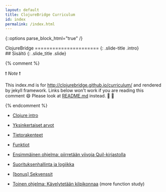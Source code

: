 ```yaml
---
layout: default
title: ClojureBridge Curriculum
id: index
permalink: /index.html
---
```


{::options parse_block_html="true" /}

<section>
ClojureBridge
======================
{: .slide-title .intro}
</section>

 <section>
## Sisältö
{: .slide_title .slide}

{% comment %}

:exclamation: _Note_ :exclamation:

This index.md is for http://clojurebridge.github.io/curriculum/
and rendered by jekyll framework.
Links below won't work if you are reading this comment :smile:
Please look at [README.md](README.md) instead. :green_heart: :blue_heart:

{% endcomment %}

* [Clojure intro](outline/intro.html)
* [Yksinkertaiset arvot](outline/simple_values.html)
* [Tietorakenteet](outline/data_structures.html)
* [Funktiot](outline/functions.html)
* [Ensimmäinen ohjelma: piirretään viivoja Quil-kirjastolla](https://github.com/flowa/drawing/blob/master/curriculum/first-program.md)
* [Suorituksenhallinta ja logiikka](outline/flow_control.html)
* [[bonus] Sekvenssit](outline/sequences.html)

* [Toinen ohjelma: Kävelytetään kilpikonnaa](https://github.com/flowa/welcometoclojurebridge/blob/master/outline/TURTLE-SAMPLES.md) (more function study)
</section>
